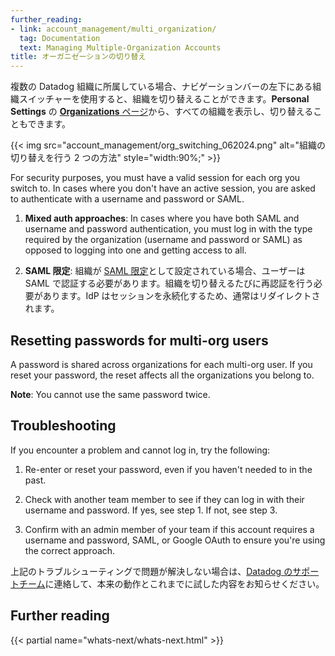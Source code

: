 ```yaml
---
further_reading:
- link: account_management/multi_organization/
  tag: Documentation
  text: Managing Multiple-Organization Accounts
title: オーガニゼーションの切り替え
---
```


複数の Datadog 組織に所属している場合、ナビゲーションバーの左下にある組織スイッチャーを使用すると、組織を切り替えることができます。**Personal Settings** の [**Organizations** ページ][1]から、すべての組織を表示し、切り替えることもできます。

{{< img src="account_management/org_switching_062024.png" alt="組織の切り替えを行う 2 つの方法" style="width:90%;" >}}

For security purposes, you must have a valid session for each org you switch to. In cases where you don't have an active session, you are asked to authenticate with a username and password or SAML.

1. **Mixed auth approaches**: In cases where you have both SAML and username and password authentication, you must log in with the type required by the organization (username and password or SAML) as opposed to logging into one and getting access to all.

2. **SAML 限定**: 組織が [SAML 限定][2]として設定されている場合、ユーザーは SAML で認証する必要があります。組織を切り替えるたびに再認証を行う必要があります。IdP はセッションを永続化するため、通常はリダイレクトされます。

## Resetting passwords for multi-org users

A password is shared across organizations for each multi-org user. If you reset your password, the reset affects all the organizations you belong to.

**Note**: You cannot use the same password twice.

## Troubleshooting

If you encounter a problem and cannot log in, try the following:

1. Re-enter or reset your password, even if you haven't needed to in the past.

2. Check with another team member to see if they can log in with their username and password. If yes, see step 1. If not, see step 3.

3. Confirm with an admin member of your team if this account requires a username and password, SAML, or Google OAuth to ensure you're using the correct approach.

上記のトラブルシューティングで問題が解決しない場合は、[Datadog のサポートチーム][3]に連絡して、本来の動作とこれまでに試した内容をお知らせください。

## Further reading

{{< partial name="whats-next/whats-next.html" >}}

[1]: https://app.datadoghq.com/personal-settings/organizations
[2]: /ja/account_management/saml/#saml-strict
[3]: /ja/help/